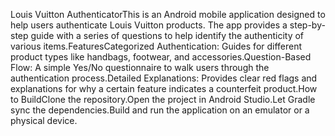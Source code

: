 Louis Vuitton AuthenticatorThis is an Android mobile application designed to help users authenticate Louis Vuitton products. The app provides a step-by-step guide with a series of questions to help identify the authenticity of various items.FeaturesCategorized Authentication: Guides for different product types like handbags, footwear, and accessories.Question-Based Flow: A simple Yes/No questionnaire to walk users through the authentication process.Detailed Explanations: Provides clear red flags and explanations for why a certain feature indicates a counterfeit product.How to BuildClone the repository.Open the project in Android Studio.Let Gradle sync the dependencies.Build and run the application on an emulator or a physical device.